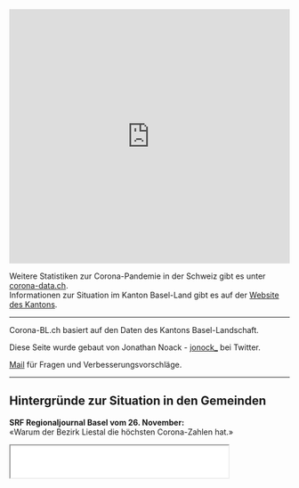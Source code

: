 


<iframe title="14-Tage Inzidenz im Kanton BL nach Gemeinden" aria-label="map" id="datawrapper-chart-59AH4" src="https://datawrapper.dwcdn.net/59AH4/10/" scrolling="no" frameborder="0" style="width: 0; min-width: 100% !important; border: none;" height="457"></iframe><script type="text/javascript">!function(){"use strict";window.addEventListener("message",(function(a){if(void 0!==a.data["datawrapper-height"])for(var e in a.data["datawrapper-height"]){var t=document.getElementById("datawrapper-chart-"+e)||document.querySelector("iframe[src*='"+e+"']");t&&(t.style.height=a.data["datawrapper-height"][e]+"px")}}))}();
</script>


Weitere Statistiken zur Corona-Pandemie in der Schweiz gibt es unter [corona-data.ch](https://corona-data.ch).   
Informationen zur Situation im Kanton Basel-Land gibt es auf der [Website des Kantons](https://www.baselland.ch/politik-und-behorden/direktionen/volkswirtschafts-und-gesundheitsdirektion/amt-fur-gesundheit/medizinische-dienste/kantonsarztlicher-dienst/aktuelles).


--- 

Corona-BL.ch basiert auf den Daten des Kantons Basel-Landschaft.

Diese Seite wurde gebaut von Jonathan Noack - [jonock_](https://twitter.com/jonock_) bei Twitter.  

[Mail](mailto:jonathan@jonock.ch) für Fragen und Verbesserungsvorschläge.  


--- 

## Hintergründe zur Situation in den Gemeinden

**SRF Regionaljournal Basel vom 26. November:**  
«Warum der Bezirk Liestal die höchsten Corona-Zahlen hat.»
  
<iframe src='//tp.srgssr.ch/p/srf/embed?urn=urn:srf:audio:a8524590-280b-4ac2-9dde-a33863b4dc34&start=51' allowfullscreen width='392' height='58' frameborder='1' name='Warum der Bezirk Liestal die höchsten Corona-Zahlen hat.' allow="geolocation *; autoplay; encrypted-media"></iframe>
